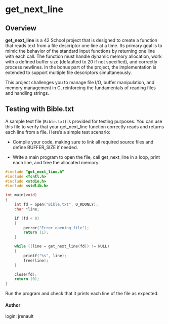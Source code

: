 # get_next_line

## Overview

**get_next_line** is a 42 School project that is designed to create a function that reads text from a file descriptor one line at a time. Its primary goal is to mimic the behavior of the standard input functions by returning one line with each call. The function must handle dynamic memory allocation, work with a defined buffer size (defaulted to 20 if not specified), and correctly process newlines. In the bonus part of the project, the implementation is extended to support multiple file descriptors simultaneously.

This project challenges you to manage file I/O, buffer manipulation, and memory management in C, reinforcing the fundamentals of reading files and handling strings.


## Testing with Bible.txt
A sample text file (`Bible.txt`) is provided for testing purposes. You can use this file to verify that your get_next_line function correctly reads and returns each line from a file. Here’s a simple test scenario:

- Compile your code, making sure to link all required source files and define BUFFER_SIZE if needed.

- Write a main program to open the file, call get_next_line in a loop, print each line, and free the allocated memory:

```c
#include "get_next_line.h"
#include <fcntl.h>
#include <stdio.h>
#include <stdlib.h>

int main(void)
{
    int fd = open("Bible.txt", O_RDONLY);
    char *line;

    if (fd < 0)
    {
        perror("Error opening file");
        return (1);
    }

    while ((line = get_next_line(fd)) != NULL)
    {
        printf("%s", line);
        free(line);
    }

    close(fd);
    return (0);
}
```
Run the program and check that it prints each line of the file as expected.


#### Author

login: jrenault
